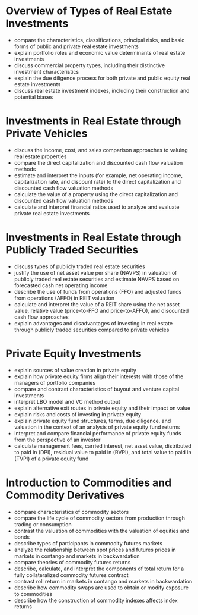 
# Overview of Types of Real Estate Investments
- compare the characteristics, classifications, principal risks, and basic forms of public and private real estate investments
- explain portfolio roles and economic value determinants of real estate investments
- discuss commercial property types, including their distinctive investment characteristics
- explain the due diligence process for both private and public equity real estate investments
- discuss real estate investment indexes, including their construction and potential biases

# Investments in Real Estate through Private Vehicles 
- discuss the income, cost, and sales comparison approaches to valuing real estate properties
- compare the direct capitalization and discounted cash flow valuation methods
- estimate and interpret the inputs (for example, net operating income, capitalization rate, and discount rate) to the direct capitalization and discounted cash flow valuation methods
- calculate the value of a property using the direct capitalization and discounted cash flow valuation methods
- calculate and interpret financial ratios used to analyze and evaluate private real estate investments
# Investments in Real Estate through Publicly Traded Securities 
- discuss types of publicly traded real estate securities
- justify the use of net asset value per share (NAVPS) in valuation of publicly traded real estate securities and estimate NAVPS based on forecasted cash net operating income
- describe the use of funds from operations (FFO) and adjusted funds from operations (AFFO) in REIT valuation
- calculate and interpret the value of a REIT share using the net asset value, relative value (price-to-FFO and price-to-AFFO), and discounted cash flow approaches
- explain advantages and disadvantages of investing in real estate through publicly traded securities compared to private vehicles

# Private Equity Investments 
- explain sources of value creation in private equity
- explain how private equity firms align their interests with those of the managers of portfolio companies
- compare and contrast characteristics of buyout and venture capital investments
- interpret LBO model and VC method output
- explain alternative exit routes in private equity and their impact on value
- explain risks and costs of investing in private equity
- explain private equity fund structures, terms, due diligence, and valuation in the context of an analysis of private equity fund returns
- interpret and compare financial performance of private equity funds from the perspective of an investor
- calculate management fees, carried interest, net asset value, distributed to paid in (DPI), residual value to paid in (RVPI), and total value to paid in (TVPI) of a private equity fund

# Introduction to Commodities and Commodity Derivatives 
- compare characteristics of commodity sectors
- compare the life cycle of commodity sectors from production through trading or consumption
- contrast the valuation of commodities with the valuation of equities and bonds
- describe types of participants in commodity futures markets
- analyze the relationship between spot prices and futures prices in markets in contango and markets in backwardation
- compare theories of commodity futures returns
- describe, calculate, and interpret the components of total return for a fully collateralized commodity futures contract
- contrast roll return in markets in contango and markets in backwardation
- describe how commodity swaps are used to obtain or modify exposure to commodities
- describe how the construction of commodity indexes affects index returns